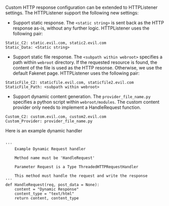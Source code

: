 Custom HTTP response configuration can be extended to HTTPListener settings. The HTTPListener support the following new settings:

- Support static response. The `<static string>` is sent back as the HTTP response as-is, without any further logic.
  HTTPListener uses the following pair:
```
Static_C2: static.evil.com, static2.evil.com
Static_Data: <Static string>
```


- Support static file response. The `<subpath within webroot>` specifies a path within `webroot` directory. If the requested resource
  is found, the content of the file is used as the HTTP resonse. Otherwise, we use the default Fakenet page. HTTPListener uses the
  following pair:
```
StaticFile_C2: staticfile.evil.com, staticfile2.evil.com
StaticFile_Path: <subpath within webroot>
```


- Support dynamic content generation. The `provider_file_name.py` specifies a python script within `webroot/modules`. The custom
  content provider only needs to implement a HandleRequest function.
```
Custom_C2: custom.evil.com, custom2.evil.com
Custom_Provider: provider_file_name.py
```


Here is an example dynamic handler
```

'''
    Example Dynamic Request handler

    Method name must be 'HandleRequest'

    Parameter Request is a Type ThreadedHTTPRequestHandler

    This method must handle the request and write the response
'''
def HandleRequest(req, post_data = None):
    content = "Dynamic Response"
    content_type = "text/html"
    return content, content_type
```


